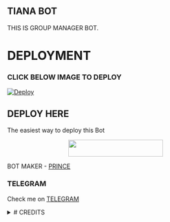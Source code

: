 ## TIANA BOT
THIS IS GROUP MANAGER BOT.
# DEPLOYMENT
### CLICK BELOW IMAGE TO DEPLOY
[![Deploy](https://telegra.ph/file/bcd7b3dec21d1c2b2583a.png)](https://heroku.com/deploy?template=https://github.com/Sur-vivor/TIANABOT.git)

## DEPLOY HERE 

The easiest way to deploy this Bot

<p align="center"><a href="https://heroku.com/deploy?template=https://github.com/Sur-vivor/TIANABOT"> <img src="https://img.shields.io/badge/Deploy%20To%20Heroku-black?style=for-the-badge&logo=heroku" width="220" height="38.45"/></a></p>

BOT MAKER - [PRINCE](https://t.me/Prince_3011)

### TELEGRAM
Check me on [TELEGRAM](https://t.me/tiana_prince_bot)

<details>
<summary># CREDITS </summary>
▪️ [PaulSonOfLars]
▪️ [Saitama]
▪️ [Loli-Killer]
▪️ [RealAkito]
▪️ [MrYacha]
▪️ [Shreyansh]
▪️ [Ayush]
▪️ [Inuka Asith]
▪️ [Legendx]
▪️ [Amarnath c]
▪️ [Thehamkercat]
▪️ [DragSama]
▪️ [Shrimadhav]
▪️ [Ayra Hikari]
</details>
